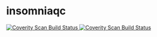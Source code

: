 # insomniaqc
<a href="https://scan.coverity.com/projects/gigi_tresors">
  <img alt="Coverity Scan Build Status"
       src="https://scan.coverity.com/projects/12258/badge.svg"/>
</a>


<a href="https://scan.coverity.com/projects/gigi_tresors">
  <img alt="Coverity Scan Build Status"
       src="https://img.shields.io/coverity/scan/12258.svg"/>
</a>

